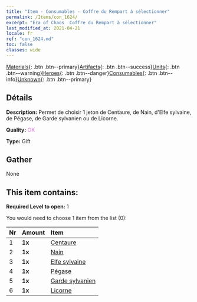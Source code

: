 ```yaml
---
title: "Item - Consumables - Coffre du Rempart à sélectionner"
permalink: /Items/con_1624/
excerpt: "Era of Chaos  Coffre du Rempart à sélectionner"
last_modified_at: 2021-04-21
locale: fr
ref: "con_1624.md"
toc: false
classes: wide
---
```

 [Materials](/fr/Items/){: .btn .btn--primary}[Artifacts](/fr/Items/Artifacts/){: .btn .btn--success}[Units](/fr/Items/Units/){: .btn .btn--warning}[Heroes](/fr/Items/Heroes/){: .btn .btn--danger}[Consumables](/fr/Items/Consumables/){: .btn .btn--info}[Unknown](/fr/Items/Unknown/){: .btn .btn--primary}

## Détails
 **Description:** Permet de choisir 1 jeton de Centaure, de Nain, d'Elfe sylvaine, de Pégase, de Garde sylvanien ou de Licorne.

 **Quality:** <span style="color: #DA70D6">OK</span>

 **Type:** Gift

## Gather

  None

## This item contains:

 **Required Level to open:** 1

 You would need to choose 1 item from the list (0):

  | Nr | Amount |     Item    |
  |:---|:-------|:------------|
  | 1 |  **1x** | [Centaure](/fr/Items/unt_199/) |  | 
  | 2 |  **1x** | [Nain](/fr/Items/unt_200/) |  | 
  | 3 |  **1x** | [Elfe sylvaine](/fr/Items/unt_201/) |  | 
  | 4 |  **1x** | [Pégase](/fr/Items/unt_202/) |  | 
  | 5 |  **1x** | [Garde sylvanien](/fr/Items/unt_203/) |  | 
  | 6 |  **1x** | [Licorne](/fr/Items/unt_204/) |  | 

